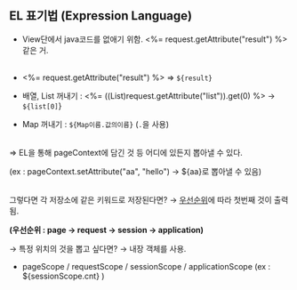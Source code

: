## EL 표기법 (Expression Language)

- View단에서 java코드를 없애기 위함. <%= request.getAttribute("result") %> 같은 거.
  <br><br>

- <%= request.getAttribute("result") %> => `${result}`
- 배열, List 꺼내기 : <%= ((List)request.getAttribute("list")).get(0) %> → `${list[0]`}
- Map 꺼내기 : `${Map이름.값의이름}` (`.`을 사용)
  <br><br>

⇒ EL을 통해 pageContext에 담긴 것 등 어디에 있든지 뽑아낼 수 있다.

(ex : pageContext.setAttribute("aa", "hello") → ${aa}로 뽑아낼 수 있음)
<br><br>

그렇다면 각 저장소에 같은 키워드로 저장된다면? → <u>우선순위</u>에 따라 첫번째 것이 출력됨.

**(우선순위 : page → request → session → application)**

→ 특정 위치의 것을 뽑고 싶다면? → 내장 객체를 사용.

- pageScope / requestScope / sessionScope / applicationScope
  (ex : ${sessionScope.cnt} )
